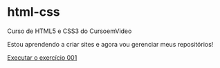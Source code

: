 # html-css
 Curso de HTML5 e CSS3 do CursoemVideo

 Estou aprendendo a criar sites e agora vou gerenciar meus repositórios!

<a href="https://pedrofreitas10.github.io/html-css/exercicos/ex001/index.html">Executar o exercício 001</a>